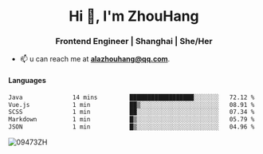 <h1 align="center">Hi 👋, I'm ZhouHang</h1>

<h3 align="center">Frontend Engineer | Shanghai | She/Her</h3>

- 📫 u can reach me at **alazhouhang@qq.com**.

<h4 align="left">Languages</h4>
<!--START_SECTION:waka-->

```txt
Java              14 mins         ██████████████████░░░░░░░   72.12 %
Vue.js            1 min           ██▒░░░░░░░░░░░░░░░░░░░░░░   08.91 %
SCSS              1 min           ██░░░░░░░░░░░░░░░░░░░░░░░   07.34 %
Markdown          1 min           █▒░░░░░░░░░░░░░░░░░░░░░░░   05.79 %
JSON              1 min           █▒░░░░░░░░░░░░░░░░░░░░░░░   04.96 %
```

<!--END_SECTION:waka-->

<p align="left"> <img src=https://github-readme-stats.vercel.app/api?username=09473ZH&show_icons=true alt=09473ZH /> </p>
